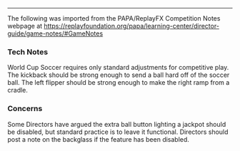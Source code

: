***
The following was imported from the PAPA/ReplayFX Competition Notes webpage at https://replayfoundation.org/papa/learning-center/director-guide/game-notes/#GameNotes

### Tech Notes
            
World Cup Soccer requires only standard adjustments for competitive play. The kickback should be strong enough to send a ball hard off of the soccer ball. The left flipper should be strong enough to make the right ramp from a cradle.

### Concerns
            
Some Directors have argued the extra ball button lighting a jackpot should be disabled, but standard practice is to leave it functional. Directors should post a note on the backglass if the feature has been disabled.